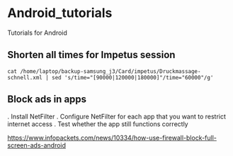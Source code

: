 # Android_tutorials
Tutorials for Android

## Shorten all times for Impetus session

    cat /home/laptop/backup-samsung_j3/Card/impetus/Druckmassage-schnell.xml | sed 's/time="[90000|120000|180000]"/time="60000"/g'

## Block ads in apps

. Install NetFilter
. Configure NetFilter for each app that you want to restrict internet access
. Test whether the app still functions correctly

https://www.infopackets.com/news/10334/how-use-firewall-block-full-screen-ads-android

